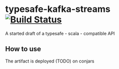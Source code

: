 # typesafe-kafka-streams [![Build Status](https://travis-ci.org/ogirardot/typesafe-kafka-streams.svg?branch=master)](https://travis-ci.org/ogirardot/typesafe-kafka-streams)
A started draft of a typesafe - scala - compatible API

## How to use
The artifact is deployed (TODO) on conjars 